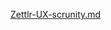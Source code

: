 <a href="https://github.com/exanrauzer/Zettlr-UX-scrunity/blob/main/Zettlr-UX-Scrunity.md" rel="nofollow">Zettlr-UX-scrunity.md</a>
